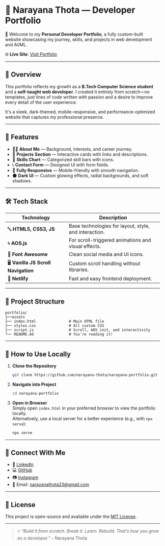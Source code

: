 # 🚀 Narayana Thota — Developer Portfolio

🎉 Welcome to my **Personal Developer Portfolio**, a fully custom-built website showcasing my journey, skills, and projects in web development and AI/ML.

🌐 **Live Site**: [Visit Portfolio](https://thotanarayana.netlify.app/)

---

## 📌 Overview

This portfolio reflects my growth as a **B.Tech Computer Science student** and a **self-taught web developer**. I created it entirely from scratch—no templates, just lines of code written with passion and a desire to improve every detail of the user experience.

It's a sleek, dark-themed, mobile-responsive, and performance-optimized website that captures my professional presence.

---

## 🎯 Features

- 🧑‍💻 **About Me** — Background, interests, and career journey.
- 🚀 **Projects Section** — Interactive cards with links and descriptions.
- 🧠 **Skills Chart** — Categorized skill bars with icons.
- 📞 **Contact Form** — Designed UI with form fields.
- 📱 **Fully Responsive** — Mobile-friendly with smooth navigation.
- 🌑 **Dark UI** — Custom glowing effects, radial backgrounds, and soft shadows.

---

## 🛠️ Tech Stack

| Technology                 | Description                                      |
|----------------------------|--------------------------------------------------|
| 🔤 **HTML5, CSS3, JS**     | Base technologies for layout, style, and interaction. |
| 🌀 **AOS.js**              | For scroll-triggered animations and visual effects. |
| 🎨 **Font Awesome**        | Clean social media and UI icons.                |
| 🖥 **Vanilla JS Scroll Navigation** | Custom scroll handling without libraries. |
| 🚀 **Netlify**             | Fast and easy frontend deployment.             |

---

## 📁 Project Structure

```
portfolio/
├──assets                    
├── index.html               # Main HTML file
├── styles.css               # All custom CSS
├── script.js                # Scroll, AOS init, and interactivity
└── README.md                # You're reading it!
```

---

## 🚀 How to Use Locally

1. **Clone the Repository**  
   ```bash
   git clone https://github.com/narayana-thota/narayana-portfolio.git
   ```

2. **Navigate into Project**  
   ```bash
   cd narayana-portfolio
   ```

3. **Open in Browser**  
   Simply open `index.html` in your preferred browser to view the portfolio locally.  
   Alternatively, use a local server for a better experience (e.g., with `npx serve`):
   ```bash
   npx serve
   ```

---

## 🔗 Connect With Me

- 🔗 [LinkedIn](https://www.linkedin.com/in/narayana-thota-15a15a26a?lipi=urn%3Ali%3Apage%3Ad_flagship3_profile_view_base_contact_details%3BJHdzF58vShiBXaZRin9i9Q%3D%3D)
- 💻 [GitHub](https://github.com/narayana-thota)
- 📷 [Instagram](https://www.instagram.com/narayana_ane_nenu/)
- 📧 Email: [narayanathota23@gmail.com](mailto:narayananthota23@gmail.com)

---

## 📄 License

This project is open-source and available under the [MIT License](LICENSE).

---

> ⚡ *“Build it from scratch. Break it. Learn. Rebuild. That’s how you grow as a developer.”* – Narayana Thota


